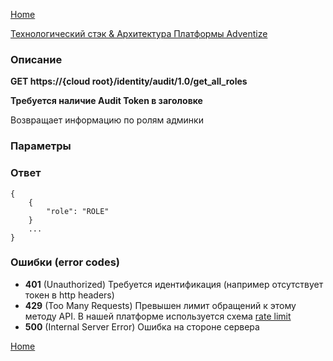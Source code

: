 [Home](../README.md)

[Технологический стэк & Архитектура Платформы Adventize](https://github.com/WiseWaveCorporationLimited/platform-architecture/blob/master/README.md)

### Описание


**GET   https://{cloud root}/identity/audit/1.0/get_all_roles**

**Требуется наличие Audit Token в заголовке**

Возвращает информацию по ролям админки

### Параметры


### Ответ
````
{
    {
        "role": "ROLE"
    }
    ...
}
````
### Ошибки (error codes)

* **401** (Unauthorized) Требуется идентификация (например отсутствует токен в http headers)
* **429** (Too Many Requests) Превышен лимит обращений к этому методу API. В нашей платформе используется схема [rate limit](http://en.wikipedia.org/wiki/Rate_limiting)
* **500** (Internal Server Error) Ошибка на стороне сервера


[Home](../README.md)
